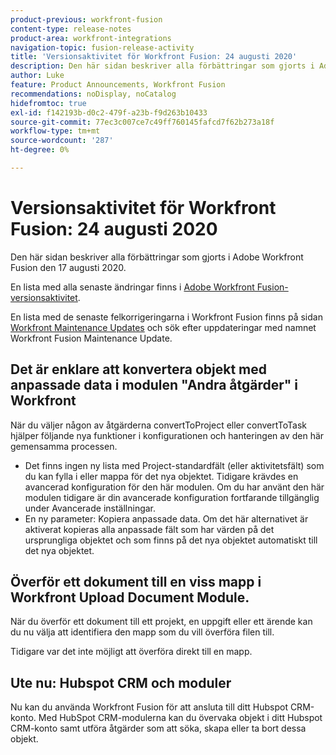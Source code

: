 ```yaml
---
product-previous: workfront-fusion
content-type: release-notes
product-area: workfront-integrations
navigation-topic: fusion-release-activity
title: 'Versionsaktivitet för Workfront Fusion: 24 augusti 2020'
description: Den här sidan beskriver alla förbättringar som gjorts i Adobe Workfront Fusion den 17 augusti 2020.
author: Luke
feature: Product Announcements, Workfront Fusion
recommendations: noDisplay, noCatalog
hidefromtoc: true
exl-id: f142193b-d0c2-479f-a23b-f9d263b10433
source-git-commit: 77ec3c007ce7c49ff760145fafcd7f62b273a18f
workflow-type: tm+mt
source-wordcount: '287'
ht-degree: 0%

---
```


# Versionsaktivitet för Workfront Fusion: 24 augusti 2020

Den här sidan beskriver alla förbättringar som gjorts i Adobe Workfront Fusion den 17 augusti 2020.

En lista med alla senaste ändringar finns i [Adobe Workfront Fusion-versionsaktivitet](/help/workfront-fusion/fusion-product-releases/fusion-release-activity.md).

En lista med de senaste felkorrigeringarna i Workfront Fusion finns på sidan [Workfront Maintenance Updates](https://experienceleague.adobe.com/docs/workfront-known-issues/releases/current-updates.html?lang=sv-SE) och sök efter uppdateringar med namnet Workfront Fusion Maintenance Update.

## Det är enklare att konvertera objekt med anpassade data i modulen &quot;Andra åtgärder&quot; i Workfront

När du väljer någon av åtgärderna convertToProject eller convertToTask hjälper följande nya funktioner i konfigurationen och hanteringen av den här gemensamma processen.

* Det finns ingen ny lista med Project-standardfält (eller aktivitetsfält) som du kan fylla i eller mappa för det nya objektet. Tidigare krävdes en avancerad konfiguration för den här modulen. Om du har använt den här modulen tidigare är din avancerade konfiguration fortfarande tillgänglig under Avancerade inställningar.
* En ny parameter: Kopiera anpassade data. Om det här alternativet är aktiverat kopieras alla anpassade fält som har värden på det ursprungliga objektet och som finns på det nya objektet automatiskt till det nya objektet.

## Överför ett dokument till en viss mapp i Workfront Upload Document Module.

När du överför ett dokument till ett projekt, en uppgift eller ett ärende kan du nu välja att identifiera den mapp som du vill överföra filen till.

Tidigare var det inte möjligt att överföra direkt till en mapp.


## Ute nu: Hubspot CRM och moduler

Nu kan du använda Workfront Fusion för att ansluta till ditt Hubspot CRM-konto. Med HubSpot CRM-modulerna kan du övervaka objekt i ditt Hubspot CRM-konto samt utföra åtgärder som att söka, skapa eller ta bort dessa objekt.
